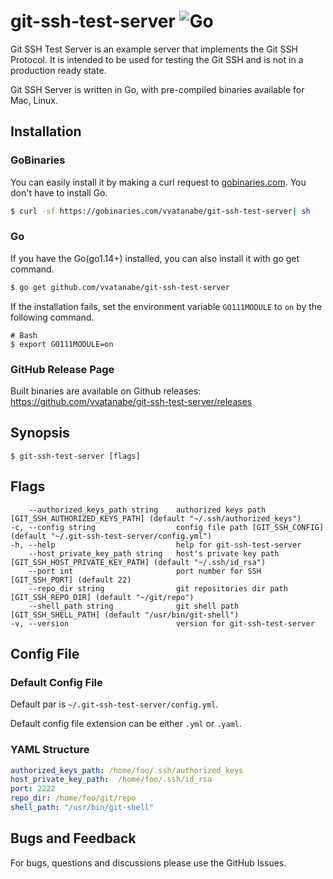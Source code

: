 # git-ssh-test-server ![Go](https://github.com/vvatanabe/git-ssh-test-server/workflows/Go/badge.svg)

Git SSH Test Server is an example server that implements the Git SSH Protocol. It is intended to be used for testing the Git SSH and is not in a production ready state.

Git SSH Server is written in Go, with pre-compiled binaries available for Mac, Linux.

## Installation

### GoBinaries

You can easily install it by making a curl request to [gobinaries.com](http://gobinaries.com/). You don't have to install Go.

```sh
$ curl -sf https://gobinaries.com/vvatanabe/git-ssh-test-server| sh
```

### Go

If you have the Go(go1.14+) installed, you can also install it with go get command.

```sh
$ go get github.com/vvatanabe/git-ssh-test-server
```

If the installation fails, set the environment variable `GO111MODULE` to `on` by the following command.

```
# Bash
$ export GO111MODULE=on
```

### GitHub Release Page

Built binaries are available on Github releases:  
https://github.com/vvatanabe/git-ssh-test-server/releases

## Synopsis

```
$ git-ssh-test-server [flags]
```

## Flags

```
    --authorized_keys_path string    authorized keys path [GIT_SSH_AUTHORIZED_KEYS_PATH] (default "~/.ssh/authorized_keys")
-c, --config string                  config file path [GIT_SSH_CONFIG] (default "~/.git-ssh-test-server/config.yml")
-h, --help                           help for git-ssh-test-server
    --host_private_key_path string   host's private key path [GIT_SSH_HOST_PRIVATE_KEY_PATH] (default "~/.ssh/id_rsa")
    --port int                       port number for SSH [GIT_SSH_PORT] (default 22)
    --repo_dir string                git repositories dir path [GIT_SSH_REPO_DIR] (default "~/git/repo")
    --shell_path string              git shell path [GIT_SSH_SHELL_PATH] (default "/usr/bin/git-shell")
-v, --version                        version for git-ssh-test-server
```

## Config File

### Default Config File

Default par is `~/.git-ssh-test-server/config.yml`.

Default config file extension can be either `.yml` or `.yaml`.

### YAML Structure

```yaml
authorized_keys_path: /home/foo/.ssh/authorized_keys
host_private_key_path:  /home/foo/.ssh/id_rsa
port: 2222
repo_dir: /home/foo/git/repo
shell_path: "/usr/bin/git-shell"
```

## Bugs and Feedback

For bugs, questions and discussions please use the GitHub Issues.
